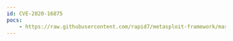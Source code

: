 ```yaml
---
id: CVE-2020-16875
pocs:
    - https://raw.githubusercontent.com/rapid7/metasploit-framework/master/modules/exploits/windows/http/exchange_ecp_dlp_policy.rb
---
```

